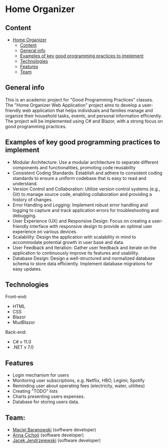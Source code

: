 # Home Organizer

## Content

- [Home Organizer](#home-organizer)
  - [Content](#content)
  - [General info](#general-info)
  - [Examples of key good programming practices to implement](#examples-of-key-good-programming-practices-to-implement)
  - [Technologies](#technologies)
  - [Features](#features)
  - [Team](#team)

## General info

This is an academic project for "Good Programming Practices" classes. <br>
The "Home Organizer Web Application" project aims to develop a user-friendly web application that helps individuals and families manage and organize their household tasks, events, and personal information efficiently. <br>
The project will be implemented using C# and Blazor, with a strong focus on good programming practices. <br>

## Examples of key good programming practices to implement

* Modular Architecture: Use a modular architecture to separate different components and functionalities, promoting code reusability
* Consistent Coding Standards: Establish and adhere to consistent coding standards to ensure a uniform codebase that is easy to read and understand.
* Version Control and Collaboration: Utilize version control systems (e.g., Git) to manage source code, enabling collaboration and providing a history of changes.
* Error Handling and Logging: Implement robust error handling and logging to capture and track application errors for troubleshooting and debugging.
* User Experience (UX) and Responsive Design: Focus on creating a user-friendly interface with responsive design to provide an optimal user experience on various devices.
* Scalability: Design the application with scalability in mind to accommodate potential growth in user base and data.
* User Feedback and Iteration: Gather user feedback and iterate on the application to continuously improve its features and usability.
* Database Design: Design a well-structured and normalized database schema to store data efficiently. Implement database migrations for easy updates.


## Technologies

Front-end:
* HTML
* CSS 
* Blazor
* MudBlazor 

Back-end:
* C# v 11.0
* .NET v 7.0

## Features

* Login mechanism for users
* Monitoring user subscriptions, e.g. Netflix, HBO, Legimi, Spotify
* Reminding user about operating fees (electricity, water, utilities)
* Creating "TODO" lists
* Charts presenting users expenses.
* Database for storing users data.

 
## Team:

* [Maciej Baranowski](https://github.com/SonnyFixit) (software developer)
* [Anna Cichoń](https://github.com/annacichon) (software developer)
* [Jacek Jendrzejewski](https://jacekjen.byst.re) (software developer)

